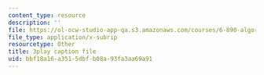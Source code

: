 ```yaml
---
content_type: resource
description: ''
file: https://ol-ocw-studio-app-qa.s3.amazonaws.com/courses/6-890-algorithmic-lower-bounds-fun-with-hardness-proofs-fall-2014/bbf18a16a3515dbfb08a93fa3aa69a91_ZaSMm2xvatw.vtt
file_type: application/x-subrip
resourcetype: Other
title: 3play caption file
uid: bbf18a16-a351-5dbf-b08a-93fa3aa69a91
---
```

